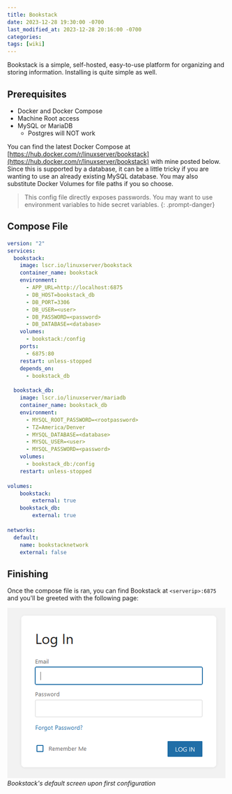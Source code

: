 ```yaml
---
title: Bookstack
date: 2023-12-28 19:30:00 -0700
last_modified_at: 2023-12-28 20:16:00 -0700
categories: 
tags: [wiki]
---
```


Bookstack is a simple, self-hosted, easy-to-use platform for organizing and storing information. Installing is quite simple as well.

## Prerequisites
- Docker and Docker Compose
- Machine Root access
- MySQL or MariaDB
    - Postgres will NOT work

You can find the latest Docker Compose at [https://hub.docker.com/r/linuxserver/bookstack](https://hub.docker.com/r/linuxserver/bookstack) with mine posted below. Since this is supported by a database, it can be a little tricky if you are wanting to use an already existing MySQL database. You may also substitute Docker Volumes for file paths if you so choose.

> This config file directly exposes passwords. You may want to use environment variables to hide secret variables.
{: .prompt-danger}

## Compose File
```yaml
version: "2"
services:
  bookstack:
    image: lscr.io/linuxserver/bookstack
    container_name: bookstack
    environment:
      - APP_URL=http://localhost:6875
      - DB_HOST=bookstack_db
      - DB_PORT=3306
      - DB_USER=<user>
      - DB_PASSWORD=<password>
      - DB_DATABASE=<database>
    volumes:
      - bookstack:/config
    ports:
      - 6875:80
    restart: unless-stopped
    depends_on:
      - bookstack_db
  
  bookstack_db:
    image: lscr.io/linuxserver/mariadb
    container_name: bookstack_db
    environment:
      - MYSQL_ROOT_PASSWORD=<rootpassword>
      - TZ=America/Denver
      - MYSQL_DATABASE=<database>
      - MYSQL_USER=<user>
      - MYSQL_PASSWORD=<password>
    volumes:
      - bookstack_db:/config
    restart: unless-stopped

volumes:
    bookstack:
        external: true
    bookstack_db:
        external: true

networks:
  default:
    name: bookstacknetwork
    external: false
```

## Finishing
Once the compose file is ran, you can find Bookstack at `<serverip>:6875` and you'll be greeted with the following page:

![Bookstack login screen](/assets/img/bookstack.png)
_Bookstack's default screen upon first configuration_